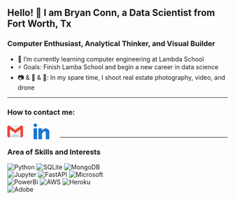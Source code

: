 ## Hello! 👋 I am Bryan Conn, a Data Scientist from Fort Worth, Tx

### Computer Enthusiast, Analytical Thinker, and Visual Builder

- 🧠 I’m currently learning computer engineering at Lambda School
- ⚡ Goals: Finish Lamba School and begin a new career in data science
- 📷 & 🎥 & 🛫: In my spare time, I shoot real estate photography, video, and drone

---

### How to contact me:

[<img align="left" style="margin-right: 1.5rem" alt="Gmail" width="36px" src="assets\gmail.svg" />][gmail]
[<img align="left" style="margin-right: 1.5rem" alt="LinkedIn" width="36px" src="assets\031-linkedin.svg" />][linkedin]
<br />

[linkedin]: https://www.linkedin.com/in/bryan--conn/
[gmail]: https://mail.google.com/mail/u/0/?fs=1&to=bconn315@gmail.com&su=SUBJECT&body=BODY&tf=cm

---

<!-- Skill Badges -->

### Area of Skills and Interests

![Python](https://img.shields.io/badge/Python-3776AB?style=for-the-badge&logo=python&logoColor=white)
![SQLite](https://img.shields.io/badge/SQLite-07405E?style=for-the-badge&logo=sqlite&logoColor=white)
![MongoDB](https://img.shields.io/badge/MongoDB-4EA94B?style=for-the-badge&logo=mongodb&logoColor=white)
<br />
![Jupyter](https://img.shields.io/badge/Jupyter-F37626.svg?&style=for-the-badge&logo=Jupyter&logoColor=white)
![FastAPI](https://img.shields.io/badge/fastapi-109989?style=for-the-badge&logo=FASTAPI&logoColor=white)
![Microsoft](https://img.shields.io/badge/Microsoft-666666?style=for-the-badge&logo=microsoft&logoColor=white)
<br />
![PowerBi](https://img.shields.io/badge/PowerBI-F2C811?style=for-the-badge&logo=Power%20BI&logoColor=white)
![AWS](https://img.shields.io/badge/Amazon_AWS-232F3E?style=for-the-badge&logo=amazon-aws&logoColor=white)
![Heroku](https://img.shields.io/badge/Heroku-430098?style=for-the-badge&logo=heroku&logoColor=white)
<br />
![Adobe](https://img.shields.io/badge/Adobe%20Creative%20Cloud-DA1F26?style=for-the-badge&logo=Adobe%20Creative%20Cloud&logoColor=white)







